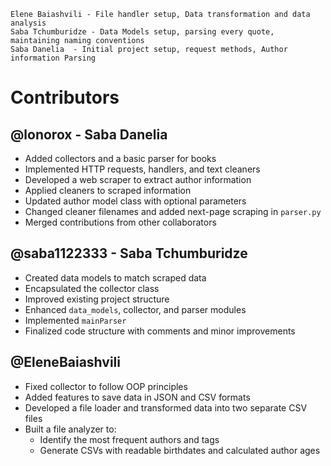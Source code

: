     Elene Baiashvili - File handler setup, Data transformation and data analysis
    Saba Tchumburidze - Data Models setup, parsing every quote, maintaining naming conventions
    Saba Danelia  - Initial project setup, request methods, Author information Parsing 

# Contributors

## @lonorox - Saba Danelia
- Added collectors and a basic parser for books
- Implemented HTTP requests, handlers, and text cleaners
- Developed a web scraper to extract author information
- Applied cleaners to scraped information
- Updated author model class with optional parameters
- Changed cleaner filenames and added next-page scraping in `parser.py`
- Merged contributions from other collaborators

## @saba1122333 - Saba Tchumburidze
- Created data models to match scraped data
- Encapsulated the collector class
- Improved existing project structure
- Enhanced `data_models`, collector, and parser modules
- Implemented `mainParser`
- Finalized code structure with comments and minor improvements

## @EleneBaiashvili
- Fixed collector to follow OOP principles
- Added features to save data in JSON and CSV formats
- Developed a file loader and transformed data into two separate CSV files
- Built a file analyzer to:
  - Identify the most frequent authors and tags
  - Generate CSVs with readable birthdates and calculated author ages
